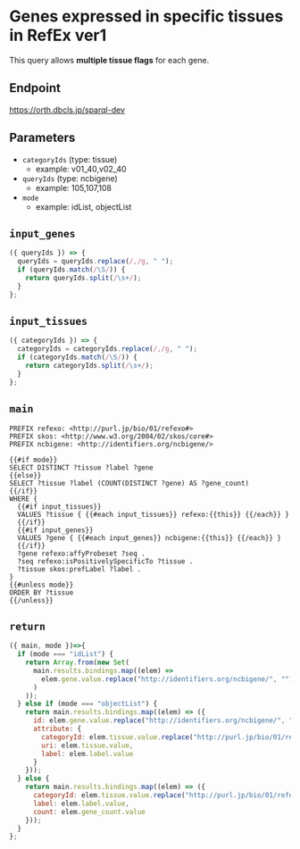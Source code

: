 # Genes expressed in specific tissues in RefEx ver1

This query allows **multiple tissue flags** for each gene.

## Endpoint

https://orth.dbcls.jp/sparql-dev

## Parameters
* `categoryIds` (type: tissue)
  * example: v01_40,v02_40
* `queryIds` (type: ncbigene)
  * example: 105,107,108
* `mode`
  * example: idList, objectList

## `input_genes`
```javascript
({ queryIds }) => {
  queryIds = queryIds.replace(/,/g, " ");
  if (queryIds.match(/\S/)) {
    return queryIds.split(/\s+/);
  } 
};
```

## `input_tissues`
```javascript
({ categoryIds }) => {
  categoryIds = categoryIds.replace(/,/g, " ");
  if (categoryIds.match(/\S/)) {
    return categoryIds.split(/\s+/);
  }
};
```

## `main`

```sparql
PREFIX refexo: <http://purl.jp/bio/01/refexo#>
PREFIX skos: <http://www.w3.org/2004/02/skos/core#>
PREFIX ncbigene: <http://identifiers.org/ncbigene/>

{{#if mode}}
SELECT DISTINCT ?tissue ?label ?gene
{{else}}
SELECT ?tissue ?label (COUNT(DISTINCT ?gene) AS ?gene_count)
{{/if}}
WHERE {
  {{#if input_tissues}}
  VALUES ?tissue { {{#each input_tissues}} refexo:{{this}} {{/each}} }
  {{/if}}
  {{#if input_genes}}
  VALUES ?gene { {{#each input_genes}} ncbigene:{{this}} {{/each}} }
  {{/if}}
  ?gene refexo:affyProbeset ?seq .
  ?seq refexo:isPositivelySpecificTo ?tissue .
  ?tissue skos:prefLabel ?label .
}
{{#unless mode}}
ORDER BY ?tissue
{{/unless}}
```

## `return`

```javascript
({ main, mode })=>{
  if (mode === "idList") {
    return Array.from(new Set(
      main.results.bindings.map((elem) =>
        elem.gene.value.replace("http://identifiers.org/ncbigene/", "")
      )
    ));
  } else if (mode === "objectList") {
    return main.results.bindings.map((elem) => ({
      id: elem.gene.value.replace("http://identifiers.org/ncbigene/", ""),
      attribute: {
        categoryId: elem.tissue.value.replace("http://purl.jp/bio/01/refexo#", ""),
        uri: elem.tissue.value,
        label: elem.label.value
      }
    }));
  } else {
    return main.results.bindings.map((elem) => ({
      categoryId: elem.tissue.value.replace("http://purl.jp/bio/01/refexo#", ""),
      label: elem.label.value,
      count: elem.gene_count.value
    }));
  }
};
```